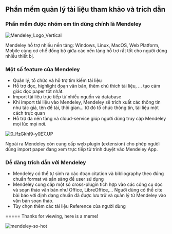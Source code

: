 
## Phần mềm quản lý tài liệu tham khảo và trích dẫn

### Phần mềm được nhóm em tin dùng chính là **Mendeley**

![Mendeley_Logo_Vertical](https://user-images.githubusercontent.com/25763738/111575429-edfae900-87e0-11eb-9494-96449cfd7936.png)


Mendeley hỗ trợ nhiều nền tảng: Windows, Linux, MacOS, Web Platform, Mobile cùng cơ chế đồng bộ giữa các nền tảng hỗ trợ rất tốt cho người dùng nhiều thiết bị. 

### Một số feature của Mendeley
- Quản lý, tổ chức và hỗ trợ tìm kiếm tài liệu
- Hỗ trợ đọc, highlight đoạn văn bản, thêm chú thích tài liệu, ... tạo cảm giác đọc paper tốt nhất.
- Import tài liệu trực tiếp từ nhiều nguồn và database 
- Khi import tài liệu vào Mendeley, Mendeley sẽ trích xuất các thông tin như tác giả, tên đề tài, thời gian... từ đó tổ chức thông tin, tài liệu một cách trực quan
- Hỗ trợ đa nền tảng và cloud-service giúp người dùng truy cập Mendeley mọi lúc mọi nơi. 


![0_lfzGkhI9-y0E7_UP](https://user-images.githubusercontent.com/25763738/111575263-93618d00-87e0-11eb-9f2c-f4a3d4469ed1.png)


Ngoài ra Mendeley còn cung cấp web plugin (extension) cho phép người dùng import paper đang xem trực tiếp từ trình duyệt vào Mendeley App. 

### Dễ dàng trích dẫn với Mendeley
- Mendeley có thể tự sinh ra các đoạn citation và bibliography theo đúng chuẩn format và sẵn sàng để user sử dụng
- Mendeley cung cấp một số cross-plugin tích hợp vào các công cụ đọc và soạn thảo văn bản như Office, LibreOffice,... Người dùng có thể cite bài báo với định dạng chuẩn đã được lưu trữ và quản lý từ Mendeley vào văn bản soạn thảo.
- Tùy chọn thêm các tài liệu Reference của người dùng 


=====
Thanks for viewing, here is a meme!



![mendeley-so-hot](https://user-images.githubusercontent.com/25763738/111575702-8ee9a400-87e1-11eb-8d85-3047b48a291c.jpg)
